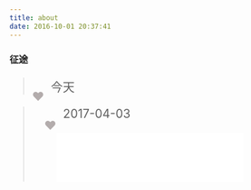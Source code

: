 ```yaml
---
title: about
date: 2016-10-01 20:37:41
---
```

### 征途
> <p style="color:#b3acac;float:left;font-size:21px">&#x2764;</p><p style="font-size:21px">&nbsp;&nbsp;今天</p>

> <p style="color:#b3acac;float:left;font-size:21px">&#x2764;</p><p style="font-size:21px">&nbsp;&nbsp;2017-04-03</p><iframe frameborder="no" border="0" marginwidth="0" marginheight="0" width=330 height=86 src="//music.163.com/outchain/player?type=2&id=82932&auto=0&height=66"></iframe><!-- markdown注释方法
///<table>老板给我剪个成熟点的发型。
///<img src="http://img01.cztv.com/201704/01/f9098e31954e7f2703e0c69b8b4e6297.gif" align=left /></table>
-->